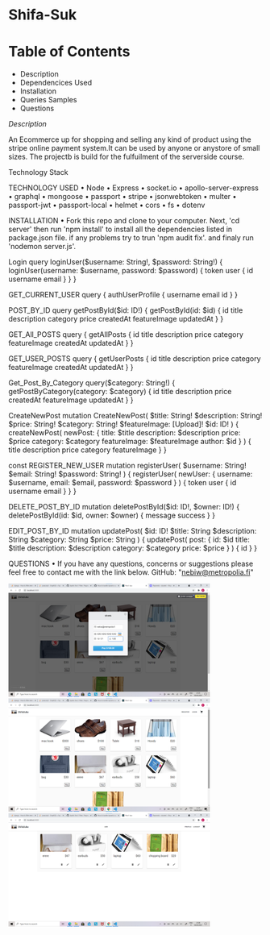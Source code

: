 
# Shifa-Suk

# Table of Contents
* Description
* Dependencices Used
* Installation
* Queries Samples
* Questions

_Description_

An Ecommerce up for shopping and selling any kind of product using the stripe online payment system.It can be used by anyone or anystore of small sizes. The projectb is build for the fulfuilment of the serverside course.


Technology Stack

TECHNOLOGY USED
• Node • Express • socket.io • apollo-server-express • graphql • mongoose • passport • stripe • jsonwebtoken • multer • passport-jwt • passport-local • helmet • cors • fs • dotenv

INSTALLATION
• Fork this repo and clone to your computer. Next, 'cd server' then run 'npm install' to install all the dependencies listed in package.json file. if any problems try to trun 'npm audit fix'. and finaly run 'nodemon server.js'.



Login
   query loginUser($username: String!, $password: String!) {
    loginUser(username: $username, password: $password) {
      token
      user {
        id
        username
        email
      }
    }
  }

GET_CURRENT_USER 
  query {
    authUserProfile {
      username
      email
      id
    }
  }


POST_BY_ID 
  query getPostById($id: ID!) {
    getPostById(id: $id) {
      id
      title
      description
      category
      price
      createdAt
      featureImage
      updatedAt
    }
  }

GET_All_POSTS 
  query {
    getAllPosts {
      id
      title
      description
      price
      category
      featureImage
      createdAt
      updatedAt
    }
  }


GET_USER_POSTS 
  query {
    getUserPosts {
      id
      title
      description
      price
      category
      featureImage
      createdAt
      updatedAt
    }
  }


Get_Post_By_Category 
  query($category: String!) {
    getPostByCategory(category: $category) {
      id
      title
      description
      price
      createdAt
      featureImage
      updatedAt
    }
  }
  
 CreateNewPost 
  mutation CreateNewPost(
    $title: String!
    $description: String!
    $price: String!
    $category: String!
    $featureImage: [Upload]!
    $id: ID!
  ) {
    createNewPost(
      newPost: {
        title: $title
        description: $description
        price: $price
        category: $category
        featureImage: $featureImage
        author: $id
      }
    ) {
      title
      description
      price
      category
      featureImage
    }
  }


const REGISTER_NEW_USER 
  mutation registerUser(
    $username: String!
    $email: String!
    $password: String!
  ) {
    registerUser(
      newUser: { username: $username, email: $email, password: $password }
    ) {
      token
      user {
        id
        username
        email
      }
    }
  }


DELETE_POST_BY_ID 
  mutation deletePostById($id: ID!, $owner: ID!) {
    deletePostById(id: $id, owner: $owner) {
      message
      success
    }
  }


EDIT_POST_BY_ID
  mutation updatePost(
    $id: ID!
    $title: String
    $description: String
    $category: String
    $price: String
  ) {
    updatePost(
      post: {
        id: $id
        title: $title
        description: $description
        category: $category
        price: $price
      }
    ) {
      id
    }
  }



QUESTIONS
• If you have any questions, concerns or suggestions please feel free to contact me with the link below. GitHub: "nebiw@metropolia.fi"



<img src="payement.png" width="400">
<img src="store.png" width="400">
<img src="userproducts.png" width="400">
